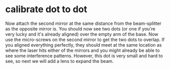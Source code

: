 # calibrate dot to dot

Now attach the second mirror at the same distance from the beam-splitter as the opposite mirror is. You should now see two dots (or one if you're very lucky and it's already aligned) over the empty arm of the base. Now use the micro-screws on the second mirror to get the two dots to overlap. If you aligned everything perfectly, they should meet at the same location as where the laser hits either of the mirrors and you might already be able to see some interference patterns. However, this dot is very small and hard to see, so next we will add a lens to expand the beam.
